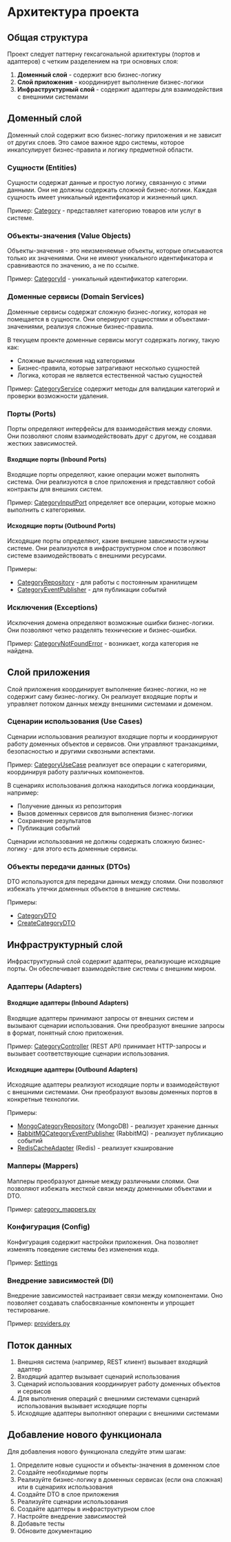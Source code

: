 # Архитектура проекта

## Общая структура

Проект следует паттерну гексагональной архитектуры (портов и адаптеров) с четким разделением на три основных слоя:

1. **Доменный слой** - содержит всю бизнес-логику
2. **Слой приложения** - координирует выполнение бизнес-логики
3. **Инфраструктурный слой** - содержит адаптеры для взаимодействия с внешними системами

## Доменный слой

Доменный слой содержит всю бизнес-логику приложения и не зависит от других слоев. Это самое важное ядро системы, которое инкапсулирует бизнес-правила и логику предметной области.

### Сущности (Entities)

Сущности содержат данные и простую логику, связанную с этими данными. Они не должны содержать сложной бизнес-логики. Каждая сущность имеет уникальный идентификатор и жизненный цикл.

Пример: [Category](file:///c:/Users/dev/Documents/ritina_app/src/domain/entities/category.py#L7-L15) - представляет категорию товаров или услуг в системе.

### Объекты-значения (Value Objects)

Объекты-значения - это неизменяемые объекты, которые описываются только их значениями. Они не имеют уникального идентификатора и сравниваются по значению, а не по ссылке.

Пример: [CategoryId](file:///c:/Users/dev/Documents/ritina_app/src/domain/value_objects/category_id.py#L5-L16) - уникальный идентификатор категории.

### Доменные сервисы (Domain Services)

Доменные сервисы содержат сложную бизнес-логику, которая не помещается в сущности. Они оперируют сущностями и объектами-значениями, реализуя сложные бизнес-правила.

В текущем проекте доменные сервисы могут содержать логику, такую как:
- Сложные вычисления над категориями
- Бизнес-правила, которые затрагивают несколько сущностей
- Логика, которая не является естественной частью сущностей

Пример: [CategoryService](file:///c:/Users/dev/Documents/ritina_app/src/domain/services/category_service.py#L6-L17) содержит методы для валидации категорий и проверки возможности удаления.

### Порты (Ports)

Порты определяют интерфейсы для взаимодействия между слоями. Они позволяют слоям взаимодействовать друг с другом, не создавая жестких зависимостей.

#### Входящие порты (Inbound Ports)

Входящие порты определяют, какие операции может выполнять система. Они реализуются в слое приложения и представляют собой контракты для внешних систем.

Пример: [CategoryInputPort](file:///c:/Users/dev/Documents/ritina_app/src/domain/ports/inbound/category_input_port.py#L6-L26) определяет все операции, которые можно выполнить с категориями.

#### Исходящие порты (Outbound Ports)

Исходящие порты определяют, какие внешние зависимости нужны системе. Они реализуются в инфраструктурном слое и позволяют системе взаимодействовать с внешними ресурсами.

Примеры:
- [CategoryRepository](file:///c:/Users/dev/Documents/ritina_app/src/domain/ports/outbound/category_repository.py#L6-L26) - для работы с постоянным хранилищем
- [CategoryEventPublisher](file:///c:/Users/dev/Documents/ritina_app/src/domain/ports/outbound/category_event_publisher.py#L6-L17) - для публикации событий

### Исключения (Exceptions)

Исключения домена определяют возможные ошибки бизнес-логики. Они позволяют четко разделять технические и бизнес-ошибки.

Пример: [CategoryNotFoundError](file:///c:/Users/dev/Documents/ritina_app/src/domain/exceptions/category_exceptions.py#L1-L3) - возникает, когда категория не найдена.

## Слой приложения

Слой приложения координирует выполнение бизнес-логики, но не содержит саму бизнес-логику. Он реализует входящие порты и управляет потоком данных между внешними системами и доменом.

### Сценарии использования (Use Cases)

Сценарии использования реализуют входящие порты и координируют работу доменных объектов и сервисов. Они управляют транзакциями, безопасностью и другими сквозными аспектами.

Пример: [CategoryUseCase](file:///c:/Users/dev/Documents/ritina_app/src/application/use_cases/category_use_case.py#L11-L130) реализует все операции с категориями, координируя работу различных компонентов.

В сценариях использования должна находиться логика координации, например:
- Получение данных из репозитория
- Вызов доменных сервисов для выполнения бизнес-логики
- Сохранение результатов
- Публикация событий

Сценарии использования не должны содержать сложную бизнес-логику - для этого есть доменные сервисы.

### Объекты передачи данных (DTOs)

DTO используются для передачи данных между слоями. Они позволяют избежать утечки доменных объектов в внешние системы.

Примеры:
- [CategoryDTO](file:///c:/Users/dev/Documents/ritina_app/src/application/dtos/category_dto.py#L1-L8)
- [CreateCategoryDTO](file:///c:/Users/dev/Documents/ritina_app/src/application/dtos/create_category_dto.py#L1-L7)

## Инфраструктурный слой

Инфраструктурный слой содержит адаптеры, реализующие исходящие порты. Он обеспечивает взаимодействие системы с внешним миром.

### Адаптеры (Adapters)

#### Входящие адаптеры (Inbound Adapters)

Входящие адаптеры принимают запросы от внешних систем и вызывают сценарии использования. Они преобразуют внешние запросы в формат, понятный слою приложения.

Пример: [CategoryController](file:///c:/Users/dev/Documents/ritina_app/src/infrastructure/adapters/inbound/rest/category_controller.py#L12-L102) (REST API) принимает HTTP-запросы и вызывает соответствующие сценарии использования.

#### Исходящие адаптеры (Outbound Adapters)

Исходящие адаптеры реализуют исходящие порты и взаимодействуют с внешними системами. Они преобразуют вызовы доменных портов в конкретные технологии.

Примеры:
- [MongoCategoryRepository](file:///c:/Users/dev/Documents/ritina_app/src/infrastructure/adapters/outbound/database/mongodb/category_repository_impl.py#L7-L79) (MongoDB) - реализует хранение данных
- [RabbitMQCategoryEventPublisher](file:///c:/Users/dev/Documents/ritina_app/src/infrastructure/adapters/outbound/message_bus/rabbitmq_publisher.py#L9-L87) (RabbitMQ) - реализует публикацию событий
- [RedisCacheAdapter](file:///c:/Users/dev/Documents/ritina_app/src/infrastructure/adapters/outbound/cache/redis_adapter.py#L8-L84) (Redis) - реализует кэширование

### Мапперы (Mappers)

Мапперы преобразуют данные между различными слоями. Они позволяют избежать жесткой связи между доменными объектами и DTO.

Пример: [category_mappers.py](file:///c:/Users/dev/Documents/ritina_app/src/infrastructure/mappers/category_mappers.py)

### Конфигурация (Config)

Конфигурация содержит настройки приложения. Она позволяет изменять поведение системы без изменения кода.

Пример: [Settings](file:///c:/Users/dev/Documents/ritina_app/src/infrastructure/config/settings.py#L5-L22)

### Внедрение зависимостей (DI)

Внедрение зависимостей настраивает связи между компонентами. Оно позволяет создавать слабосвязанные компоненты и упрощает тестирование.

Пример: [providers.py](file:///c:/Users/dev/Documents/ritina_app/src/infrastructure/di/providers.py)

## Поток данных

1. Внешняя система (например, REST клиент) вызывает входящий адаптер
2. Входящий адаптер вызывает сценарий использования
3. Сценарий использования координирует работу доменных объектов и сервисов
4. Для выполнения операций с внешними системами сценарий использования вызывает исходящие порты
5. Исходящие адаптеры выполняют операции с внешними системами

## Добавление нового функционала

Для добавления нового функционала следуйте этим шагам:

1. Определите новые сущности и объекты-значения в доменном слое
2. Создайте необходимые порты
3. Реализуйте бизнес-логику в доменных сервисах (если она сложная) или в сценариях использования
4. Создайте DTO в слое приложения
5. Реализуйте сценарии использования
6. Создайте адаптеры в инфраструктурном слое
7. Настройте внедрение зависимостей
8. Добавьте тесты
9. Обновите документацию
